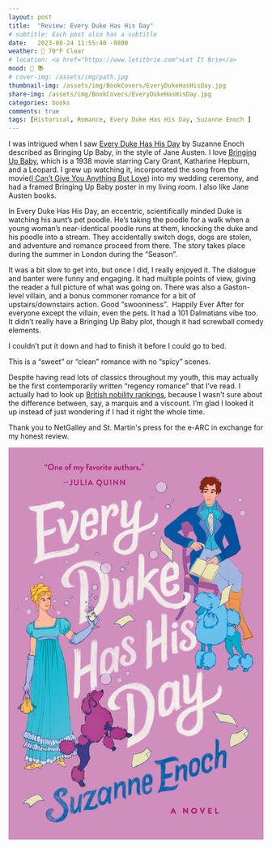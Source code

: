 ```yaml
---
layout: post
title:  "Review: Every Duke Has His Day"
# subtitle: Each post also has a subtitle
date:   2023-08-24 11:55:40 -0800
weather: 🔆 70°F Clear
# location: <a href="https://www.letitbrie.com">Let It Brie</a>
mood: 🥰 📚
# cover-img: /assets/img/path.jpg
thumbnail-img: /assets/img/BookCovers/EveryDukeHasHisDay.jpg
share-img: /assets/img/BookCovers/EveryDukeHasHisDay.jpg
categories: books
comments: true
tags: [Historical, Romance, Every Duke Has His Day, Suzanne Enoch ]
---
```


I was intrigued when I saw [Every Duke Has His Day](http://suzanneenoch.com/books_every-duke-has-his-day.html) by Suzanne Enoch described as Bringing Up Baby, in the style of Jane Austen. I love [Bringing Up Baby](https://www.themoviedb.org/movie/900-bringing-up-baby), which is a 1938 movie starring Cary Grant, Katharine Hepburn, and a Leopard. I grew up watching it, incorporated the song from the movie([I Can’t Give You Anything But Love](https://en.wikipedia.org/wiki/I_Can't_Give_You_Anything_but_Love,_Baby)) into my wedding ceremony, and had a framed Bringing Up Baby poster in my living room. I also like Jane Austen books.

In Every Duke Has His Day, an eccentric, scientifically minded Duke is watching his aunt’s pet poodle. He’s taking the poodle for a walk when a young woman’s near-identical poodle runs at them, knocking the duke and his poodle into a stream. They accidentally switch dogs, dogs are stolen, and adventure and romance proceed from there. The story takes place during the summer in London during the “Season”. 

It was a bit slow to get into, but once I did, I really enjoyed it. The dialogue and banter were funny and engaging. It had multiple points of view, giving the reader a full picture of what was going on. There was also a Gaston-level villain, and a bonus commoner romance for a bit of upstairs/downstairs action. Good “swooniness”.  Happily Ever After for everyone except the villain, even the pets. It had a 101 Dalmatians vibe too. It didn’t really have a Bringing Up Baby plot, though it had screwball comedy elements. 

I couldn’t put it down and had to finish it before I could go to bed. 

This is a “sweet” or “clean” romance with no “spicy” scenes.

Despite having read lots of classics throughout my youth, this may actually be the first contemporarily written “regency romance” that I’ve read. I actually had to look up [British nobility rankings](https://www.britannica.com/topic/British-nobility), because I wasn’t sure about the difference between, say, a marquis and a viscount. I’m glad I looked it up instead of just wondering if I had it right the whole time. 

Thank you to NetGalley and St. Martin's press for the e-ARC in exchange for my honest review.

![Every Duke Has His Day](/assets/img/BookCovers/EveryDukeHasHisDay.jpg)